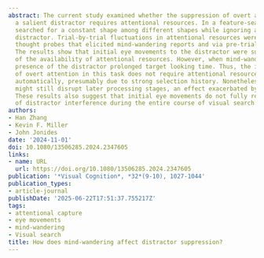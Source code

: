 ```yaml
---
abstract: The current study examined whether the suppression of overt attention to
  a salient distractor requires attentional resources. In a feature-search task, participants
  searched for a constant shape among different shapes while ignoring a uniquely coloured
  distractor. Trial-by-trial fluctuations in attentional resources were assessed via
  thought probes that elicited mind-wandering reports and via pre-trial pupil sizes.
  The results show that initial eye movements to the distractor were suppressed regardless
  of the availability of attentional resources. However, when mind-wandering, the
  presence of the distractor prolonged target looking time. Thus, the initial deployment
  of overt attention in this task does not require attentional resources and can proceed
  automatically, presumably due to strong selection history. Nonetheless, the distractor
  might still disrupt later processing stages, an effect exacerbated by mind-wandering.
  These results also suggest that initial eye movements do not fully reflect the extent
  of distractor interference during the entire course of visual search.
authors:
- Han Zhang
- Kevin F. Miller
- John Jonides
date: '2024-11-01'
doi: 10.1080/13506285.2024.2347605
links:
- name: URL
  url: https://doi.org/10.1080/13506285.2024.2347605
publication: '*Visual Cognition*, *32*(9-10), 1027-1044'
publication_types:
- article-journal
publishDate: '2025-06-22T17:51:37.755217Z'
tags:
- attentional capture
- eye movements
- mind-wandering
- Visual search
title: How does mind-wandering affect distractor suppression?
---
```

